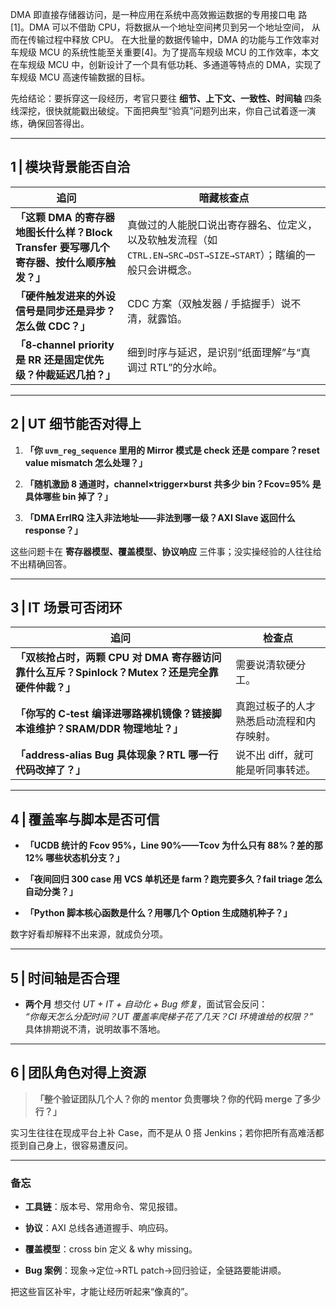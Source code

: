 DMA 即直接存储器访问，是一种应用在系统中高效搬运数据的专用接口电 路[1]。DMA 可以不借助 CPU，将数据从一个地址空间拷贝到另一个地址空间， 从而在传输过程中释放 CPU。
在大批量的数据传输中，DMA 的功能与工作效率对车规级 MCU 的系统性能至关重要[4]。为了提高车规级 MCU 的工作效率，本文在车规级 MCU 中，创新设计了一个具有低功耗、多通道等特点的 DMA，实现了车规级 MCU 高速传输数据的目标。

先给结论：要拆穿这一段经历，考官只要往 **细节、上下文、一致性、时间轴** 四条线深挖，很快就能戳出破绽。下面把典型“验真”问题列出来，你自己试着逐一演练，确保回答得出。

---

## 1 | 模块背景能否自洽

|追问|暗藏核查点|
|---|---|
|**「这颗 DMA 的寄存器地图长什么样？Block Transfer 要写哪几个寄存器、按什么顺序触发？」**|真做过的人能脱口说出寄存器名、位定义，以及软触发流程（如 `CTRL.EN→SRC→DST→SIZE→START`）；瞎编的一般只会讲概念。|
|**「硬件触发进来的外设信号是同步还是异步？怎么做 CDC？」**|CDC 方案（双触发器 / 手掂握手）说不清，就露馅。|
|**「8‑channel priority 是 RR 还是固定优先级？仲裁延迟几拍？」**|细到时序与延迟，是识别“纸面理解”与“真调过 RTL”的分水岭。|

---

## 2 | UT 细节能否对得上

1. **「你 `uvm_reg_sequence` 里用的 Mirror 模式是 check 还是 compare？reset value mismatch 怎么处理？」**
    
2. **「随机激励 8 通道时，channel×trigger×burst 共多少 bin？Fcov=95% 是具体哪些 bin 掉了？」**
    
3. **「DMA ErrIRQ 注入非法地址——非法到哪一级？AXI Slave 返回什么 response？」**
    

这些问题卡在 **寄存器模型、覆盖模型、协议响应** 三件事；没实操经验的人往往给不出精确回答。

---

## 3 | IT 场景可否闭环

|追问|检查点|
|---|---|
|**「双核抢占时，两颗 CPU 对 DMA 寄存器访问靠什么互斥？Spinlock？Mutex？还是完全靠硬件仲裁？」**|需要说清软硬分工。|
|**「你写的 C‑test 编译进哪路裸机镜像？链接脚本谁维护？SRAM/DDR 物理地址？」**|真跑过板子的人才熟悉启动流程和内存映射。|
|**「address‑alias Bug 具体现象？RTL 哪一行代码改掉了？」**|说不出 diff，就可能是听同事转述。|

---

## 4 | 覆盖率与脚本是否可信

- **「UCDB 统计的 Fcov 95%，Line 90%——Tcov 为什么只有 88%？差的那 12% 哪些状态机分支？」**
    
- **「夜间回归 300 case 用 VCS 单机还是 farm？跑完要多久？fail triage 怎么自动分类？」**
    
- **「Python 脚本核心函数是什么？用哪几个 Option 生成随机种子？」**
    

数字好看却解释不出来源，就成负分项。

---

## 5 | 时间轴是否合理

- **两个月** 想交付 _UT + IT + 自动化 + Bug 修复_，面试官会反问：  
    _“你每天怎么分配时间？UT 覆盖率爬梯子花了几天？CI 环境谁给的权限？”_  
    具体排期说不清，说明故事不落地。
    

---

## 6 | 团队角色对得上资源

> **「整个验证团队几个人？你的 mentor 负责哪块？你的代码 merge 了多少行？」**

实习生往往在现成平台上补 Case，而不是从 0 搭 Jenkins；若你把所有高难活都揽到自己身上，很容易遭反问。

---

### 备忘

- **工具链**：版本号、常用命令、常见报错。
    
- **协议**：AXI 总线各通道握手、响应码。
    
- **覆盖模型**：cross bin 定义 & why missing。
    
- **Bug 案例**：现象→定位→RTL patch→回归验证，全链路要能讲顺。
    

把这些盲区补牢，才能让经历听起来“像真的”。